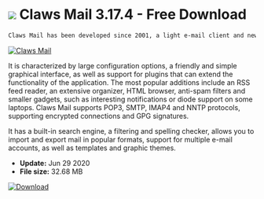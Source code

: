# ![](https://cdn.softexe.net/static/icon/e/claws-mail-9819.png) Claws Mail 3.17.4 - Free Download

```sh
Claws Mail has been developed since 2001, a light e-mail client and newsgroups, written from scratch in C language based on GTK +. Initially, the application was available only for operating systems from the Linux family.
```
[![Claws Mail](https://gallery.dpcdn.pl/imgc/Tools/17209/g_-_420x350_1.5_-_x20130620130017_00.png)](https://softexe.net/win/internet/e-mail/claws-mail:ahpa.html)

It is characterized by large configuration options, a friendly and simple graphical interface, as well as support for plugins that can extend the functionality of the application. The most popular additions include an RSS feed reader, an extensive organizer, HTML browser, anti-spam filters and smaller gadgets, such as interesting notifications or diode support on some laptops. Claws Mail supports POP3, SMTP, IMAP4 and NNTP protocols, supporting encrypted connections and GPG signatures.
 
 It has a built-in search engine, a filtering and spelling checker, allows you to import and export mail in popular formats, support for multiple e-mail accounts, as well as templates and graphic themes.


- **Update:** Jun 29 2020
- **File size:** 32.68 MB

[![Download](https://cdn.softexe.net/static/img/download.png)](https://softexe.net/win/internet/e-mail/claws-mail:ahpa.html)

